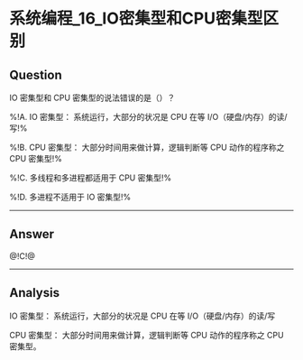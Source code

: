 # 系统编程_16_IO密集型和CPU密集型区别

## Question
IO 密集型和 CPU 密集型的说法错误的是（）？

%!A. IO 密集型： 系统运行，大部分的状况是 CPU 在等 I/O（硬盘/内存）的读/写!%

%!B. CPU 密集型： 大部分时间用来做计算，逻辑判断等 CPU 动作的程序称之 CPU 密集型!%

%!C. 多线程和多进程都适用于 CPU 密集型!%

%!D. 多进程不适用于 IO 密集型!%

----

## Answer
@!C!@

----

## Analysis

IO 密集型： 系统运行，大部分的状况是 CPU 在等 I/O（硬盘/内存）的读/写

CPU 密集型： 大部分时间用来做计算，逻辑判断等 CPU 动作的程序称之 CPU 密集型。